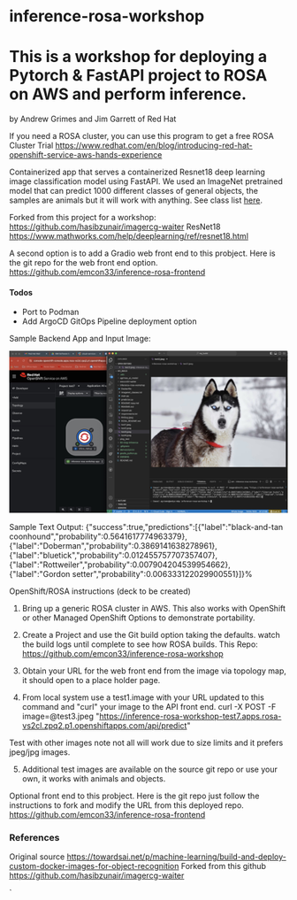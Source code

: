 # inference-rosa-workshop
# This is a workshop for deploying a Pytorch & FastAPI project to ROSA on AWS and perform inference.
by Andrew Grimes and Jim Garrett of Red Hat 

If you need a ROSA cluster, you can use this program to get a free ROSA Cluster Trial 
https://www.redhat.com/en/blog/introducing-red-hat-openshift-service-aws-hands-experience

Containerized app that serves a containerized Resnet18 deep learning image classification model using FastAPI. We used an ImageNet pretrained model that can predict 1000 different classes of general objects, the samples are animals but it will work with anything. See class list [here](https://deeplearning.cms.waikato.ac.nz/user-guide/class-maps/IMAGENET/).

Forked from this project for a workshop: https://github.com/hasibzunair/imagercg-waiter
ResNet18 https://www.mathworks.com/help/deeplearning/ref/resnet18.html

A second option is to add a Gradio web front end to this probject. Here is the git repo for the web front end option. 
https://github.com/emcon33/inference-rosa-frontend

#### Todos
* Port to Podman 
* Add ArgoCD GitOps Pipeline deployment option 

Sample Backend App and Input Image: 
<p align="left">
  <a href="#"><img src="./sample.jpg" width="600"></a> <br />
  <em> 
  </em>
</p>

Sample Text Output:
{"success":true,"predictions":[{"label":"black-and-tan coonhound","probability":0.5641617774963379},{"label":"Doberman","probability":0.3869141638278961},{"label":"bluetick","probability":0.012455757707357407},{"label":"Rottweiler","probability":0.007904204539954662},{"label":"Gordon setter","probability":0.006333122029900551}]}%


OpenShift/ROSA instructions (deck to be created) 
1. Bring up a generic ROSA cluster in AWS. This also works with OpenShift or other Managed OpenShift Options to demonstrate portability.

2. Create a Project and use the Git build option taking the defaults. watch the build logs until complete to see how ROSA builds. 
  This Repo: https://github.com/emcon33/inference-rosa-workshop

3. Obtain your URL for the web front end from the image via topology map, it should open to a place holder page. 

4. From local system use a test1.image with your URL updated to this command and "curl" your image to the API front end.
curl -X POST -F image=@test3.jpeg "https://inference-rosa-workshop-test7.apps.rosa-vs2cl.zpq2.p1.openshiftapps.com/api/predict"

Test with other images note not all will work due to size limits and it prefers jpeg/jpg images. 

5. Additional test images are available on the source git repo or use your own, it works with animals and objects. 

Optional front end to this probject. Here is the git repo just follow the instructions to fork and modify the URL from this deployed repo.  
https://github.com/emcon33/inference-rosa-frontend



### References
Original source https://towardsai.net/p/machine-learning/build-and-deploy-custom-docker-images-for-object-recognition
Forked from this github https://github.com/hasibzunair/imagercg-waiter


`
